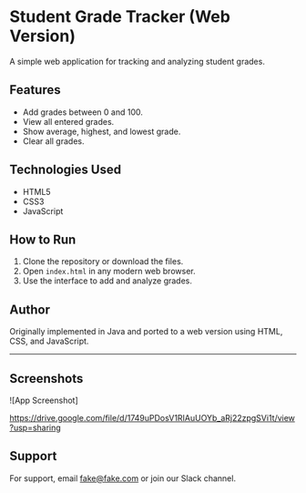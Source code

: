 

# Student Grade Tracker (Web Version)

A simple web application for tracking and analyzing student grades.

## Features

- Add grades between 0 and 100.
- View all entered grades.
- Show average, highest, and lowest grade.
- Clear all grades.

## Technologies Used

- HTML5
- CSS3
- JavaScript

## How to Run

1. Clone the repository or download the files.
2. Open `index.html` in any modern web browser.
3. Use the interface to add and analyze grades.

## Author

Originally implemented in Java and ported to a web version using HTML, CSS, and JavaScript.

---





## Screenshots

![App Screenshot]

https://drive.google.com/file/d/1749uPDosV1RIAuUOYb_aRj22zpgSVi1t/view?usp=sharing
## Support

For support, email fake@fake.com or join our Slack channel.

#
